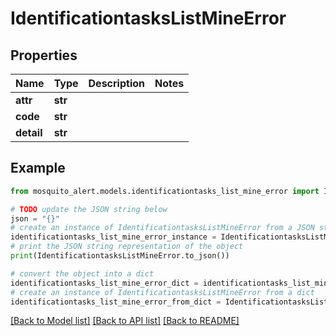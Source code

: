 # IdentificationtasksListMineError


## Properties

Name | Type | Description | Notes
------------ | ------------- | ------------- | -------------
**attr** | **str** |  | 
**code** | **str** |  | 
**detail** | **str** |  | 

## Example

```python
from mosquito_alert.models.identificationtasks_list_mine_error import IdentificationtasksListMineError

# TODO update the JSON string below
json = "{}"
# create an instance of IdentificationtasksListMineError from a JSON string
identificationtasks_list_mine_error_instance = IdentificationtasksListMineError.from_json(json)
# print the JSON string representation of the object
print(IdentificationtasksListMineError.to_json())

# convert the object into a dict
identificationtasks_list_mine_error_dict = identificationtasks_list_mine_error_instance.to_dict()
# create an instance of IdentificationtasksListMineError from a dict
identificationtasks_list_mine_error_from_dict = IdentificationtasksListMineError.from_dict(identificationtasks_list_mine_error_dict)
```
[[Back to Model list]](../README.md#documentation-for-models) [[Back to API list]](../README.md#documentation-for-api-endpoints) [[Back to README]](../README.md)


